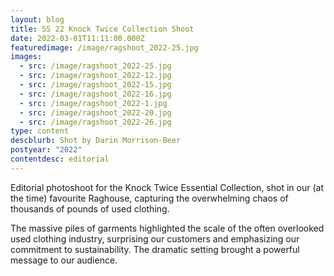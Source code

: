 ```yaml
---
layout: blog
title: SS 22 Knock Twice Collection Shoot
date: 2022-03-01T11:11:00.000Z
featuredimage: /image/ragshoot_2022-25.jpg
images:
  - src: /image/ragshoot_2022-25.jpg
  - src: /image/ragshoot_2022-12.jpg
  - src: /image/ragshoot_2022-15.jpg
  - src: /image/ragshoot_2022-16.jpg
  - src: /image/ragshoot_2022-1.jpg
  - src: /image/ragshoot_2022-20.jpg
  - src: /image/ragshoot_2022-26.jpg
type: content
descblurb: Shot by Darin Morrison-Beer
postyear: "2022"
contentdesc: editorial
---
```

Editorial photoshoot for the Knock Twice Essential Collection, shot in our (at the time) favourite Raghouse, capturing the overwhelming chaos of thousands of pounds of used clothing. 

The massive piles of garments highlighted the scale of the often overlooked used clothing industry, surprising our customers and emphasizing our commitment to sustainability. The dramatic setting brought a powerful message to our audience.
